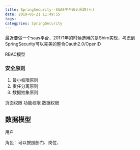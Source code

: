 ```yaml
---
title: SpringSecurity--SAAS平台设计思路(七)
date: 2019-06-21 11:49:55
tags:
categpries: SpringSecurity
---
```

最近要做一个saas平台，20171年的时候选用的是Shiro实现，考虑到SpringSecurity可以完美的整合Oauth2.0/OpenID

<!-- more -->
RBAC模型

### 安全原则
1. 最小权限原则
2. 责任分离原则
3. 数据抽象原则

页面权限
功能权限
数据权限

## 数据模型
用户

角色：可以按照部门、岗位、

